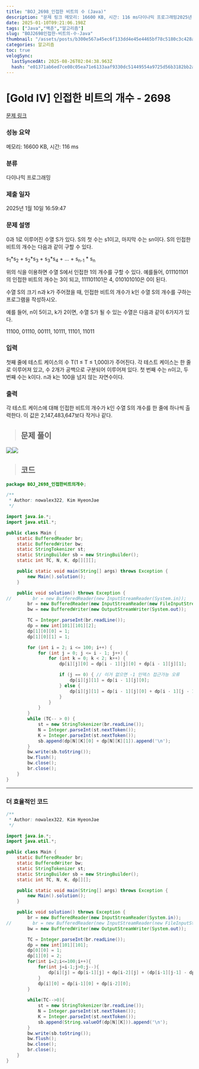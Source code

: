 ```yaml
---
title: "BOJ_2698_인접한 비트의 수 (Java)"
description: "문제 링크 메모리: 16600 KB, 시간: 116 ms다이나믹 프로그래밍2025년 1월 10일 16:59:47/\*\*Author: nowalex322, Kim HyeonJae\*/import java.io.;import java.util.;public class M"
date: 2025-01-10T09:21:06.198Z
tags: ["Java","백준","알고리즘"]
slug: "BOJ2698인접한-비트의-수-Java"
thumbnail: "/assets/posts/b300e567a45ec6f133dd4e45e4465bf78c5180c3c428a261c5d37286c6dd1d15.png"
categories: 알고리즘
toc: true
velogSync:
  lastSyncedAt: 2025-08-26T02:04:38.963Z
  hash: "e01371ab6ed7ce08c05ea71e6133aaf9330dc51449554a9725d56b3182bb2a22"
---
```


# [Gold IV] 인접한 비트의 개수 - 2698 

[문제 링크](https://www.acmicpc.net/problem/2698) 

### 성능 요약

메모리: 16600 KB, 시간: 116 ms

### 분류

다이나믹 프로그래밍

### 제출 일자

2025년 1월 10일 16:59:47

### 문제 설명

<p>0과 1로 이루어진 수열 S가 있다. S의 첫 수는 s1이고, 마지막 수는 sn이다. S의 인접한 비트의 개수는 다음과 같이 구할 수 있다.</p>

<p>s<sub>1</sub>*s<sub>2</sub> + s<sub>2</sub>*s<sub>3</sub> + s<sub>3</sub>*s<sub>4</sub> + ... + s<sub>n-1</sub> * s<sub>n</sub></p>

<p>위의 식을 이용하면 수열 S에서 인접한 1의 개수를 구할 수 있다. 예를들어, 011101101의 인접한 비트의 개수는 3이 되고, 111101101은 4, 010101010은 0이 된다.</p>

<p>수열 S의 크기 n과 k가 주어졌을 때, 인접한 비트의 개수가 k인 수열 S의 개수를 구하는 프로그램을 작성하시오.</p>

<p>예를 들어, n이 5이고, k가 2이면, 수열 S가 될 수 있는 수열은 다음과 같이 6가지가 있다.</p>

<p>11100, 01110, 00111, 10111, 11101, 11011</p>

### 입력 

 <p>첫째 줄에 테스트 케이스의 수 T(1 ≤ T ≤ 1,000)가 주어진다. 각 테스트 케이스는 한 줄로 이루어져 있고, 수 2개가 공백으로 구분되어 이루어져 있다. 첫 번째 수는 n이고, 두 번째 수는 k이다. n과 k는 100을 넘지 않는 자연수이다.</p>

### 출력 

 <p>각 테스트 케이스에 대해 인접한 비트의 개수가 k인 수열 S의 개수를 한 줄에 하나씩 출력한다. 이 값은 2,147,483,647보다 작거나 같다.</p>

> ## 문제 풀이

![](/assets/posts/b300e567a45ec6f133dd4e45e4465bf78c5180c3c428a261c5d37286c6dd1d15.png)![](/assets/posts/f7d54124a31b01eaba10401da294438df70644d5c09950e3f02722c1b5f8d858.png)


> ## 코드

```java
package BOJ_2698_인접한비트의개수;

/**
 * Author: nowalex322, Kim HyeonJae
 */

import java.io.*;
import java.util.*;

public class Main {
    static BufferedReader br;
    static BufferedWriter bw;
    static StringTokenizer st;
    static StringBuilder sb = new StringBuilder();
    static int TC, N, K, dp[][][];

    public static void main(String[] args) throws Exception {
        new Main().solution();
    }

    public void solution() throws Exception {
//        br = new BufferedReader(new InputStreamReader(System.in));
        br = new BufferedReader(new InputStreamReader(new FileInputStream("src/main/java/BOJ_2698_인접한비트의개수/input.txt")));
        bw = new BufferedWriter(new OutputStreamWriter(System.out));

        TC = Integer.parseInt(br.readLine());
        dp = new int[101][101][2];
        dp[1][0][0] = 1;
        dp[1][0][1] = 1;

        for (int i = 2; i <= 100; i++) {
            for (int j = 0; j <= i - 1; j++) {
                for (int k = 0; k < 2; k++) {
                    dp[i][j][0] = dp[i - 1][j][0] + dp[i - 1][j][1];

                    if (j == 0) { // 이거 없으면 -1 인덱스 접근가능 오류
                        dp[i][j][1] = dp[i - 1][j][0];
                    } else {
                        dp[i][j][1] = dp[i - 1][j][0] + dp[i - 1][j - 1][1];
                    }
                }
            }
        }
        while (TC-- > 0) {
            st = new StringTokenizer(br.readLine());
            N = Integer.parseInt(st.nextToken());
            K = Integer.parseInt(st.nextToken());
            sb.append(dp[N][K][0] + dp[N][K][1]).append('\n');
        }
        bw.write(sb.toString());
        bw.flush();
        bw.close();
        br.close();
    }
}
```
---
### 더 효율적인 코드
```java
/**
 * Author: nowalex322, Kim HyeonJae
 */

import java.io.*;
import java.util.*;

public class Main {
    static BufferedReader br;
    static BufferedWriter bw;
    static StringTokenizer st;
    static StringBuilder sb = new StringBuilder();
    static int TC, N, K, dp[][];

    public static void main(String[] args) throws Exception {
        new Main().solution();
    }

    public void solution() throws Exception {
        br = new BufferedReader(new InputStreamReader(System.in));
//        br = new BufferedReader(new InputStreamReader(new FileInputStream("src/main/java/BOJ_2698_인접한비트의개수/input.txt")));
        bw = new BufferedWriter(new OutputStreamWriter(System.out));

        TC = Integer.parseInt(br.readLine());
        dp = new int[101][101];
        dp[0][0] = 1;
        dp[1][0] = 2;
        for(int i=2;i<=100;i++){
            for(int j=i-1;j>0;j--){
                dp[i][j] = dp[i-1][j] + dp[i-2][j] + (dp[i-1][j-1] - dp[i-2][j-1]);
            }
            dp[i][0] = dp[i-1][0] + dp[i-2][0];
        }
        
        while(TC-->0){
            st = new StringTokenizer(br.readLine());
            N = Integer.parseInt(st.nextToken());
            K = Integer.parseInt(st.nextToken());
            sb.append(String.valueOf(dp[N][K])).append('\n');
        }
        bw.write(sb.toString());
        bw.flush();
        bw.close();
        br.close();
    }
}
```
